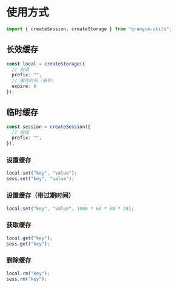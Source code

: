# 使用方式

```ts
import { createSession, createStorage } from "qranyue-utils";
```

## 长效缓存

```ts
const local = createStorage({
  // 前缀
  prefix: "",
  // 缓存时长（毫秒）
  expire: 0
});
```
## 临时缓存

```ts
const session = createSession({
  // 前缀
  prefix: "",
});
```

### 设置缓存

```ts
local.set("key", "value");
sess.set("key", "value");
```

### 设置缓存（带过期时间）

```ts
local.set("key", "value", 1000 * 60 * 60 * 24);
```

### 获取缓存

```ts
local.get("key");
sess.get("key");
```

### 删除缓存

```ts
local.rm("key");
sess.rm("key");
```
